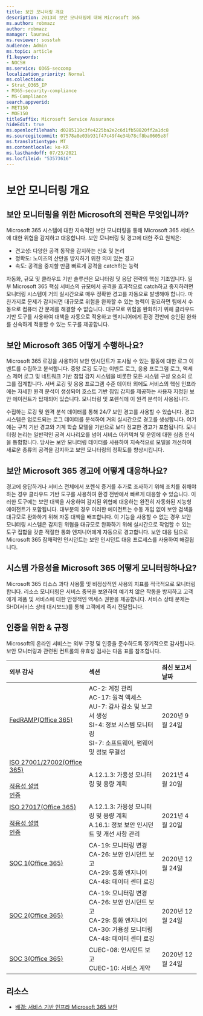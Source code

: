 ```yaml
---
title: 보안 모니터링 개요
description: 2013의 보안 모니터링에 대해 Microsoft 365
ms.author: robmazz
author: robmazz
manager: laurawi
ms.reviewer: sosstah
audience: Admin
ms.topic: article
f1.keywords:
- NOCSH
ms.service: O365-seccomp
localization_priority: Normal
ms.collection:
- Strat_O365_IP
- M365-security-compliance
- MS-Compliance
search.appverid:
- MET150
- MOE150
titleSuffix: Microsoft Service Assurance
hideEdit: true
ms.openlocfilehash: d0285110c3fe4225ba2e2c6d1fb58820ff2a1dc8
ms.sourcegitcommit: 07578a8e03b931f47c49f4e34b78cf8ba0605e8f
ms.translationtype: MT
ms.contentlocale: ko-KR
ms.lasthandoff: 07/23/2021
ms.locfileid: "53573616"
---
```

# <a name="security-monitoring-overview"></a>보안 모니터링 개요

## <a name="what-is-microsofts-strategy-for-monitoring-security"></a>보안 모니터링을 위한 Microsoft의 전략은 무엇입니까?

Microsoft 365 시스템에 대한 지속적인 보안 모니터링을 통해 Microsoft 365 서비스에 대한 위협을 감지하고 대응합니다. 보안 모니터링 및 경고에 대한 주요 원칙은:

- 견고성: 다양한 공격 동작을 감지하는 신호 및 논리
- 정확도: 노이즈의 산만을 방지하기 위한 의미 있는 경고
- 속도: 공격을 중지할 만큼 빠르게 공격을 catch하는 능력

자동화, 규모 및 클라우드 기반 솔루션은 모니터링 및 응답 전략의 핵심 기조입니다. 일부 Microsoft 365 핵심 서비스의 규모에서 공격을 효과적으로 catch하고 중지하려면 모니터링 시스템이 거의 실시간으로 매우 정확한 경고를 자동으로 발생해야 합니다. 마찬가지로 문제가 감지되면 대규모로 위험을 완화할 수 있는 능력이 필요하면 팀에서 수동으로 컴퓨터 간 문제를 해결할 수 없습니다. 대규모로 위험을 완화하기 위해 클라우드 기반 도구를 사용하여 대책을 자동으로 적용하고 엔지니어에게 환경 전반에 승인된 완화를 신속하게 적용할 수 있는 도구를 제공합니다.

## <a name="how-does-microsoft-365-perform-security-monitoring"></a>보안 Microsoft 365 어떻게 수행하나요?

Microsoft 365 로깅을 사용하여 보안 인시던트가 표시될 수 있는 활동에 대한 로그 이벤트를 수집하고 분석합니다. 중앙 로깅 도구는 이벤트 로그, 응용 프로그램 로그, 액세스 제어 로그 및 네트워크 기반 침입 감지 시스템을 비롯한 모든 시스템 구성 요소의 로그를 집계합니다. 서버 로깅 및 응용 프로그램 수준 데이터 외에도 서비스의 핵심 인프라에는 자세한 원격 분석이 생성되어 호스트 기반 침입 감지를 제공하는 사용자 지정된 보안 에이전트가 탑재되어 있습니다. 모니터링 및 포렌식에 이 원격 분석이 사용됩니다.

수집하는 로깅 및 원격 분석 데이터를 통해 24/7 보안 경고를 사용할 수 있습니다. 경고 시스템은 업로드되는 로그 데이터를 분석하여 거의 실시간으로 경고를 생성합니다. 여기에는 규칙 기반 경고와 기계 학습 모델을 기반으로 보다 정교한 경고가 포함됩니다. 모니터링 논리는 일반적인 공격 시나리오를 넘어 서비스 아키텍처 및 운영에 대한 심층 인식을 통합합니다. 당사는 보안 모니터링 데이터를 사용하여 지속적으로 모델을 개선하여 새로운 종류의 공격을 감지하고 보안 모니터링의 정확도를 향상시킵니다.

## <a name="how-does-microsoft-365-respond-to-security-monitoring-alerts"></a>보안 Microsoft 365 경고에 어떻게 대응하나요?

경고에 응답하거나 서비스 전체에서 포렌식 증거를 추가로 조사하기 위해 조치를 취해야 하는 경우 클라우드 기반 도구를 사용하여 환경 전반에서 빠르게 대응할 수 있습니다. 이러한 도구에는 보안 대책을 사용하여 감지된 위협에 대응하는 완전히 자동화된 지능형 에이전트가 포함됩니다. 대부분의 경우 이러한 에이전트는 수동 개입 없이 보안 검색을 대규모로 완화하기 위해 자동 대책을 배포합니다. 이 기능을 사용할 수 없는 경우 보안 모니터링 시스템은 감지된 위협을 대규모로 완화하기 위해 실시간으로 작업할 수 있는 도구 집합을 갖춘 적절한 통화 엔지니어에게 자동으로 경고합니다. 보안 대응 팀으로 Microsoft 365 잠재적인 인시던트는 보안 인시던트 대응 프로세스를 사용하여 해결됩니다.

## <a name="how-does-microsoft-365-monitor-system-availability"></a>시스템 가용성을 Microsoft 365 어떻게 모니터링하나요?

Microsoft 365 리소스 과다 사용률 및 비정상적인 사용의 지표를 적극적으로 모니터링합니다. 리소스 모니터링은 서비스 중복을 보완하여 예기치 않은 작동을 방지하고 고객에게 제품 및 서비스에 대한 안정적인 액세스 권한을 제공합니다. 서비스 상태 문제는 SHD(서비스 상태 대시보드)를 통해 고객에게 즉시 전달됩니다.

## <a name="related-external-regulations--certifications"></a>인증을 위한 & 규정

Microsoft의 온라인 서비스는 외부 규정 및 인증을 준수하도록 정기적으로 감사됩니다. 보안 모니터링과 관련된 컨트롤의 유효성 검사는 다음 표를 참조합니다.

| **외부 감사** | **섹션** | **최신 보고서 날짜** |
|:--------|:--------|:------|
| [FedRAMP(Office 365)](https://compliance.microsoft.com/compliancemanager) | AC-2: 계정 관리 <br> AC-17: 원격 액세스 <br> AU-7: 감사 감소 및 보고서 생성 <br> SI-4: 정보 시스템 모니터링 <br> SI-7: 소프트웨어, 펌웨어 및 정보 무결성 <br> | 2020년 9월 24일 |
| [ISO 27001/27002(Office 365)](https://servicetrust.microsoft.com/ViewPage/MSComplianceGuideV3?command=Download&downloadType=Document&downloadId=8d625374-4f2d-49f8-9d37-a4281ba98222&tab=7027ead0-3d6b-11e9-b9e1-290b1eb4cdeb&docTab=7027ead0-3d6b-11e9-b9e1-290b1eb4cdeb_ISO_Reports) <br> <br> [적용성 설명](https://servicetrust.microsoft.com/ViewPage/MSComplianceGuideV3?command=Download&downloadType=Document&downloadId=c0df4ce8-c77e-4183-84eb-c8688470d8b1&tab=7027ead0-3d6b-11e9-b9e1-290b1eb4cdeb&docTab=7027ead0-3d6b-11e9-b9e1-290b1eb4cdeb_ISO_Reports) <br> [인증](https://servicetrust.microsoft.com/ViewPage/MSComplianceGuideV3?command=Download&downloadType=Document&downloadId=70de0999-5451-43a3-9ef4-761e8fbfb1a3&tab=7027ead0-3d6b-11e9-b9e1-290b1eb4cdeb&docTab=7027ead0-3d6b-11e9-b9e1-290b1eb4cdeb_ISO_Reports) | A.12.1.3: 가용성 모니터링 및 용량 계획 | 2021년 4월 20일 |
| [ISO 27017(Office 365)](https://servicetrust.microsoft.com/ViewPage/MSComplianceGuideV3?command=Download&downloadType=Document&downloadId=8d625374-4f2d-49f8-9d37-a4281ba98222&tab=7027ead0-3d6b-11e9-b9e1-290b1eb4cdeb&docTab=7027ead0-3d6b-11e9-b9e1-290b1eb4cdeb_ISO_Reports) <br><br> [적용성 설명](https://servicetrust.microsoft.com/ViewPage/MSComplianceGuideV3?command=Download&downloadType=Document&downloadId=c0df4ce8-c77e-4183-84eb-c8688470d8b1&tab=7027ead0-3d6b-11e9-b9e1-290b1eb4cdeb&docTab=7027ead0-3d6b-11e9-b9e1-290b1eb4cdeb_ISO_Reports) <br> [인증](https://servicetrust.microsoft.com/ViewPage/MSComplianceGuideV3?command=Download&downloadType=Document&downloadId=70de0999-5451-43a3-9ef4-761e8fbfb1a3&tab=7027ead0-3d6b-11e9-b9e1-290b1eb4cdeb&docTab=7027ead0-3d6b-11e9-b9e1-290b1eb4cdeb_ISO_Reports) | A.12.1.3: 가용성 모니터링 및 용량 계획 <br> A.16.1: 정보 보안 인시던트 및 개선 사항 관리 | 2021년 4월 20일 |
| [SOC 1(Office 365)](https://servicetrust.microsoft.com/ViewPage/MSComplianceGuideV3?command=Download&downloadType=Document&downloadId=90df3f9c-3aaf-4dbf-99d0-ca9f2991721b&tab=7027ead0-3d6b-11e9-b9e1-290b1eb4cdeb&docTab=7027ead0-3d6b-11e9-b9e1-290b1eb4cdeb_SOC_%2F_SSAE_16_Reports) | CA-19: 모니터링 변경 <br> CA-26: 보안 인시던트 보고 <br> CA-29: 통화 엔지니어 <br> CA-48: 데이터 센터 로깅 | 2020년 12월 24일 |
| [SOC 2(Office 365)](https://servicetrust.microsoft.com/ViewPage/MSComplianceGuideV3?command=Download&downloadType=Document&downloadId=a73c1738-7892-42b7-acd3-87b6371c53f6&tab=7027ead0-3d6b-11e9-b9e1-290b1eb4cdeb&docTab=7027ead0-3d6b-11e9-b9e1-290b1eb4cdeb_SOC_%2F_SSAE_16_Reports) | CA-19: 모니터링 변경 <br> CA-26: 보안 인시던트 보고 <br> CA-29: 통화 엔지니어 <br> CA-30: 가용성 모니터링 <br> CA-48: 데이터 센터 로깅 | 2020년 12월 24일 |
| [SOC 3(Office 365)](https://servicetrust.microsoft.com/ViewPage/MSComplianceGuideV3?command=Download&downloadType=Document&downloadId=274054e5-4968-48d2-bf94-9a8eda5d7a93&tab=7027ead0-3d6b-11e9-b9e1-290b1eb4cdeb&docTab=7027ead0-3d6b-11e9-b9e1-290b1eb4cdeb_SOC_%2F_SSAE_16_Reports) | CUEC-08: 인시던트 보고 <br> CUEC-10: 서비스 계약 | 2020년 12월 24일 |

## <a name="resources"></a>리소스

- [배경: 서비스 기반 인프라 Microsoft 365 보안](https://download.microsoft.com/download/c/4/5/c45b197e-f0d9-4f40-bd5f-ed8fc7d0cd8c/M365DCSecurityIntro_Whitepaper.pdf)
